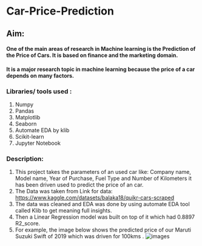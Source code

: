 # Car-Price-Prediction

## Aim:
#### One of the main areas of research in Machine learning is the Prediction of the Price of Cars. It is based on finance and the marketing domain.
#### It is a major research topic in machine learning because the price of a car depends on many factors.

### Libraries/ tools used :
1. Numpy
2. Pandas
3. Matplotlib
4. Seaborn
5. Automate EDA by klib 
6. Scikit-learn
7. Jupyter Notebook

### Description:
1. This project takes the parameters of an used car like: Company name, Model name, Year of Purchase, Fuel Type and Number of Kilometers it has been driven
   used to predict the price of an car.
2. The Data was taken from Link for data: https://www.kaggle.com/datasets/balaka18/quikr-cars-scraped
3. The data was cleaned and EDA was done by using automate EDA tool called Klib to get meaning full insights.
4. Then a Linear Regression model was built on top of it which had 0.8897 R2_score.
5. For example, the image below shows the predicted price of our Maruti Suzuki Swift of 2019 which was driven for 100kms .
![images](https://user-images.githubusercontent.com/118672526/207043184-0ab09587-6389-4373-a9b6-fa443bb8f379.JPG)

 
  
